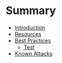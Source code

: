 # Summary

- [Introduction](./intro.md)
- [Resources](./resources.md)
- [Best Practices](./best_practices.md)
  - [Test](./test.md) 
- [Known Attacks]()
